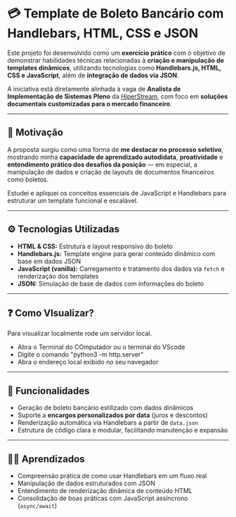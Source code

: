 # 💳 Template de Boleto Bancário com Handlebars, HTML, CSS e JSON

Este projeto foi desenvolvido como um **exercício prático** com o objetivo de demonstrar habilidades técnicas relacionadas à **criação e manipulação de templates dinâmicos**, utilizando tecnologias como **Handlebars.js, HTML, CSS e JavaScript**, além de **integração de dados via JSON**.

A iniciativa está diretamente alinhada à vaga de **Analista de Implementação de Sistemas Pleno** da [HiperStream](https://www.hiperstream.com/sobre-a-hiperstream/), com foco em **soluções documentais customizadas para o mercado financeiro**.

---

## 🧠 Motivação

A proposta surgiu como uma forma de **me destacar no processo seletivo**, mostrando minha **capacidade de aprendizado autodidata**, **proatividade** e **entendimento prático dos desafios da posição** — em especial, a manipulação de dados e criação de layouts de documentos financeiros como boletos.

Estudei e apliquei os conceitos essenciais de JavaScript e Handlebars para estruturar um template funcional e escalável.

---

## ⚙️ Tecnologias Utilizadas

- **HTML & CSS:** Estrutura e layout responsivo do boleto
- **Handlebars.js:** Template engine para gerar conteúdo dinâmico com base em dados JSON
- **JavaScript (vanilla):** Carregamento e tratamento dos dados via `fetch` e renderização dos templates
- **JSON:** Simulação de base de dados com informações do boleto

---

## ❓ Como VIsualizar?

Para visualizar localmente rode um servidor local.
- Abra o Terminal do COmputador ou o terminal do VScode 
- Digite o comando "python3 -m http.server"
- Abra o endereço local exibido no seu navegador 

---

## 🧩 Funcionalidades

- Geração de boleto bancário estilizado com dados dinâmicos  
- Suporte a **encargos personalizados por data** (juros e descontos)  
- Renderização automática via Handlebars a partir de `data.json`  
- Estrutura de código clara e modular, facilitando manutenção e expansão  

---

## 👨‍💻 Aprendizados

- Compreensão prática de como usar Handlebars em um fluxo real  
- Manipulação de dados estruturados com JSON  
- Entendimento de renderização dinâmica de conteúdo HTML  
- Consolidação de boas práticas com JavaScript assíncrono (`async/await`)  
